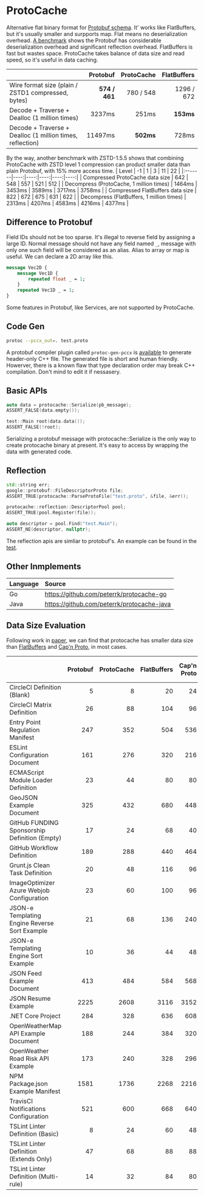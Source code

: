 # ProtoCache

Alternative flat binary format for [Protobuf schema](https://protobuf.dev/programming-guides/proto3/). It' works like FlatBuffers, but it's usually smaller and surpports map. Flat means no deserialization overhead. [A benchmark](test/benchmark) shows the Protobuf has considerable deserialization overhead and significant reflection overhead. FlatBuffers is fast but wastes space. ProtoCache takes balance of data size and read speed, so it's useful in data caching.

|  | Protobuf | ProtoCache | FlatBuffers |
|:-------|----:|----:|----:|
| Wire format size (plain / ZSTD1 compressed, bytes) | **574 / 461** | 780 / 548 | 1296 / 672 |
| Decode + Traverse + Dealloc (1 million times) | 3237ms | 251ms | **153ms** |
| Decode + Traverse + Dealloc (1 million times, reflection) | 11497ms | **502ms** | 728ms |

By the way, another benchmark with ZSTD-1.5.5 shows that  combining ProtoCache with ZSTD level 1 compression can product smaller data than plain Protobuf, with 15% more access time.
| Level | -1 | 1 | 3 | 11 | 22 |
|:-------|----:|----:|----:|----:|----:|
| Compressed ProtoCache data size | 642 | 548 | 557 | 521 | 512 |
| Decompress (ProtoCache, 1 million times) | 1464ms | 3453ms | 3589ms | 3717ms | 3758ms |
| Compressed FlatBuffers data size | 822 | 672 | 675 | 631 | 622 |
| Decompress (FlatBuffers, 1 million times) | 2313ms | 4207ms | 4583ms | 4216ms | 4377ms |

## Difference to Protobuf
Field IDs should not be too sparse. It's illegal to reverse field by assigning a large ID. Normal message should not have any field named `_`, message with only one such field will be considered as an alias. Alias to array or map is useful. We can declare a 2D array like this.
```protobuf
message Vec2D {
	message Vec1D {
		repeated float _ = 1;
	}
	repeated Vec1D _ = 1;
}
```
Some features in Protobuf, like Services, are not supported by ProtoCache.

## Code Gen
```sh
protoc --pccx_out=. test.proto
```
A protobuf compiler plugin called `protoc-gen-pccx` is [available](tools/protoc-gen-pccx.cc) to generate header-only C++ file. The generated file is short and human friendly. Howerver, there is a known flaw that type declaration order may break C++ compilation. Don't mind to edit it if nessasery.

## Basic APIs
```cpp
auto data = protocache::Serialize(pb_message);
ASSERT_FALSE(data.empty());

test::Main root(data.data());
ASSERT_FALSE(!root);
```
Serializing a protobuf message with protocache::Serialize is the only way to create protocache binary at present. It's easy to access by wrapping the data with generated code.

## Reflection
```cpp
std::string err;
google::protobuf::FileDescriptorProto file;
ASSERT_TRUE(protocache::ParseProtoFile("test.proto", &file, &err));

protocache::reflection::DescriptorPool pool;
ASSERT_TRUE(pool.Register(file));

auto descriptor = pool.Find("test.Main");
ASSERT_NE(descriptor, nullptr);
```
The reflection apis are simliar to protobuf's. An example can be found in the [test](test/protocache.cc).

## Other Inmplements
| Language | Source |
|:----|:----|
| Go | https://github.com/peterrk/protocache-go |
| Java | https://github.com/peterrk/protocache-java |

## Data Size Evaluation
Following work in [paper](https://arxiv.org/pdf/2201.02089.pdf), we can find that protocache has smaller data size than [FlatBuffers](https://flatbuffers.dev/) and [Cap'n Proto](https://capnproto.org/), in most cases.

|  | Protobuf | ProtoCache | FlatBuffers | Cap'n Proto | Protobuf-ZSTD1 | ProtoCache-ZSTD1 | Cap'n Proto (Packed) |
|:-------|----:|----:|----:|----:|----:|----:|----:|
| CircleCI Definition (Blank) | 5 | 8 | 20 | 24 | 14 | 17 | 6 |
| CircleCI Matrix Definition | 26 | 88 | 104 | 96 | 35 | 57 | 36 |
| Entry Point Regulation Manifest | 247 | 352 | 504 | 536 | 191 | 232 | 318 |
| ESLint Configuration Document | 161 | 276 | 320 | 216 | 154 | 132 | 131 |
| ECMAScript Module Loader Definition | 23 | 44 | 80 | 80 | 32 | 53 | 35 |
| GeoJSON Example Document | 325 | 432 | 680 | 448 | 121 | 158 | 228 |
| GitHub FUNDING Sponsorship Definition (Empty) | 17 | 24 | 68 | 40 | 26 | 33 | 25 |
| GitHub Workflow Definition | 189 | 288 | 440 | 464 | 168 | 212 | 242 |
| Grunt.js Clean Task Definition | 20 | 48 | 116 | 96 | 29 | 47 | 39 |
| ImageOptimizer Azure Webjob Configuration | 23 | 60 | 100 | 96 | 32 | 61 | 44 |
| JSON-e Templating Engine Reverse Sort Example | 21 | 68 | 136 | 240 | 30 | 63 | 43 |
| JSON-e Templating Engine Sort Example | 10 | 36 | 44 | 48 | 19 | 45 | 18 |
| JSON Feed Example Document | 413 | 484 | 584 | 568 | 260 | 315 | 470 |
| JSON Resume Example | 2225 | 2608 | 3116 | 3152 | 1408 | 1580 | 2549 |
| .NET Core Project | 284 | 328 | 636 | 608 | 174 | 154 | 376 |
| OpenWeatherMap API Example Document | 188 | 244 | 384 | 320 | 197 | 223 | 206 |
| OpenWeather Road Risk API Example | 173 | 240 | 328 | 296 | 174 | 214 | 204 |
| NPM Package.json Example Manifest | 1581 | 1736 | 2268 | 2216 | 948 | 1020 | 1755 |
| TravisCI Notifications Configuration | 521 | 600 | 668 | 640 | 101 | 117 | 566 |
| TSLint Linter Definition (Basic) | 8 | 24 | 60 | 48 | 17 | 33 | 12 |
| TSLint Linter Definition (Extends Only) | 47 | 68 | 88 | 88 | 19 | 71 | 62 |
| TSLint Linter Definition (Multi-rule) | 14 | 32 | 84 | 80 | 23 | 41 | 23 |